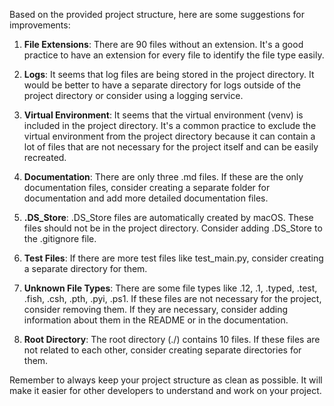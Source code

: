 Based on the provided project structure, here are some suggestions for improvements:

1. **File Extensions**: There are 90 files without an extension. It's a good practice to have an extension for every file to identify the file type easily. 

2. **Logs**: It seems that log files are being stored in the project directory. It would be better to have a separate directory for logs outside of the project directory or consider using a logging service.

3. **Virtual Environment**: It seems that the virtual environment (venv) is included in the project directory. It's a common practice to exclude the virtual environment from the project directory because it can contain a lot of files that are not necessary for the project itself and can be easily recreated.

4. **Documentation**: There are only three .md files. If these are the only documentation files, consider creating a separate folder for documentation and add more detailed documentation files.

5. **.DS_Store**: .DS_Store files are automatically created by macOS. These files should not be in the project directory. Consider adding .DS_Store to the .gitignore file.

6. **Test Files**: If there are more test files like test_main.py, consider creating a separate directory for them.

7. **Unknown File Types**: There are some file types like .12, .1, .typed, .test, .fish, .csh, .pth, .pyi, .ps1. If these files are not necessary for the project, consider removing them. If they are necessary, consider adding information about them in the README or in the documentation.

8. **Root Directory**: The root directory (./) contains 10 files. If these files are not related to each other, consider creating separate directories for them.

Remember to always keep your project structure as clean as possible. It will make it easier for other developers to understand and work on your project.